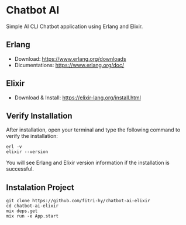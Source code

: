 # Chatbot AI

Simple AI CLI Chatbot application using Erlang and Elixir.

## Erlang
- Download: https://www.erlang.org/downloads
- Dicumentations: https://www.erlang.org/doc/

## Elixir
- Download & Install: https://elixir-lang.org/install.html

## Verify Installation

After installation, open your terminal and type the following command to verify the installation:

```
erl -v
elixir --version
```

You will see Erlang and Elixir version information if the installation is successful.

## Instalation Project

```
git clone https://github.com/fitri-hy/chatbot-ai-elixir
cd chatbot-ai-elixir
mix deps.get
mix run -e App.start
```